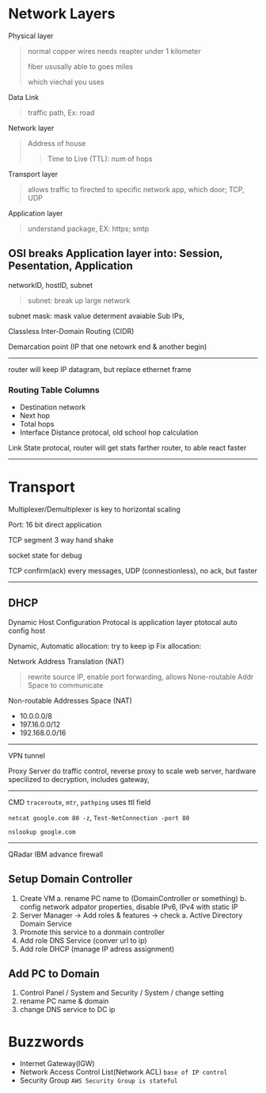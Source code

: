 # Network Layers
Physical layer
> normal copper wires needs reapter under 1 kilometer
> 
> fiber ususally able to goes miles
> 
> which viechal you uses

Data Link
> traffic path, Ex: road

Network layer
> Address of house
>> Time to Live (TTL): num of hops

Transport layer
> allows traffic to firected to specific network app, which door; TCP, UDP

Application layer
> understand package, EX: https; smtp

OSI breaks Application layer into: Session, Pesentation, Application
---
networkID,
hostID,
subnet
> subnet: break up large network

subnet mask: mask value determent avaiable Sub IPs, 

Classless Inter-Domain Routing (CIDR)

Demarcation point (IP that one netowrk end & another begin)

---
router will keep IP datagram, but replace ethernet frame

### Routing Table Columns
- Destination network
- Next hop
- Total hops
- Interface
Distance protocal, old school hop calculation

Link State protocal, router will get stats farther router, to able react faster

---
# Transport
Multiplexer/Demultiplexer is key to horizontal scaling

Port: 16 bit direct application

TCP segment
3 way hand shake

socket state for debug

TCP confirm(ack) every messages,
UDP (connestionless), no ack, but faster

---
## DHCP
Dynamic Host Configuration Protocal is application layer ptotocal auto config host

Dynamic, 
Automatic allocation: try to keep ip
Fix allocation: 
  
Network Address Translation (NAT) 
> rewrite source IP, enable port forwarding, allows None-routable Addr Space to communicate


Non-routable Addresses Space (NAT)
- 10.0.0.0/8
- 197.16.0.0/12
- 192.168.0.0/16


---
VPN tunnel

Proxy Server do traffic control, reverse proxy to scale web server, hardware specilized to decryption,  includes gateway,

---
CMD
`traceroute`, `mtr`, `pathping` uses ttl field

`netcat google.com 80 -z`, `Test-NetConnection -port 80`

`nslookup google.com`

---
QRadar
IBM advance firewall


## Setup Domain Controller
1. Create VM
   a. rename PC name to (DomainController or something)
   b. config network adpator properties, disable IPv6, IPv4 with static IP
2. Server Manager -> Add roles & features -> check
   a. Active Directory Domain Service
3. Promote this service to a donmain controller
4. Add role DNS Service (conver url to ip)
5. Add role DHCP (manage IP adress assignment)


## Add PC to Domain
1. Control Panel / System and Security / System / change setting
2. rename PC name & domain
3. change DNS service to DC ip

# Buzzwords
- Internet Gateway(IGW)
- Network Access Control List(Network ACL) `base of IP control`
- Security Group `AWS Security Group is stateful`